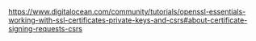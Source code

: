 https://www.digitalocean.com/community/tutorials/openssl-essentials-working-with-ssl-certificates-private-keys-and-csrs#about-certificate-signing-requests-csrs

